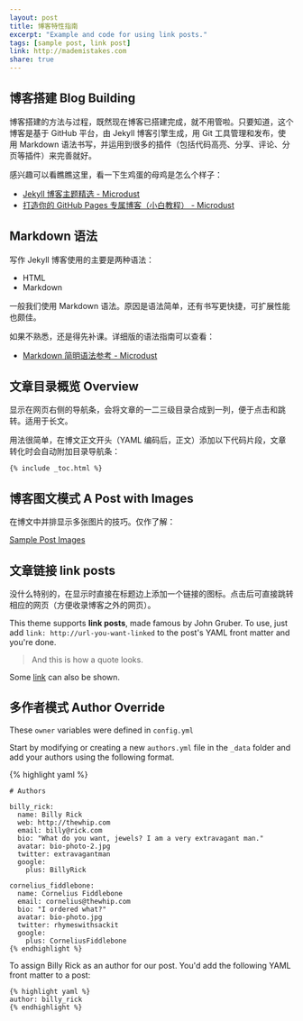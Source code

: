 ```yaml
---
layout: post
title: 博客特性指南
excerpt: "Example and code for using link posts."
tags: [sample post, link post]
link: http://mademistakes.com
share: true
---
```


##  博客搭建 Blog Building

博客搭建的方法与过程，既然现在博客已搭建完成，就不用管啦。只要知道，这个博客是基于 GitHub 平台，由 Jekyll 博客引擎生成，用 Git 工具管理和发布，使用 Markdown 语法书写，并运用到很多的插件（包括代码高亮、分享、评论、分页等插件）来完善就好。

感兴趣可以看瞧瞧这里，看一下生鸡蛋的母鸡是怎么个样子：

* [Jekyll 博客主题精选 - Microdust](http://azeril.me/blog/Selected-Collection-of-Jekyll-Themes.html) 
* [打造你的 GitHub Pages 专属博客（小白教程） - Microdust](http://azeril.me/blog/Build-Your-First-GitHub-Pages-Blog.html)


## Markdown 语法

写作 Jekyll 博客使用的主要是两种语法：

* HTML
* Markdown

一般我们使用 Markdown 语法。原因是语法简单，还有书写更快捷，可扩展性能也颇佳。

如果不熟悉，还是得先补课。详细版的语法指南可以查看：

* [Markdown 简明语法参考 - Microdust](http://azeril.me/blog/Markdown-Syntax.html)

## 文章目录概览 Overview

显示在网页右侧的导航条，会将文章的一二三级目录合成到一列，便于点击和跳转。适用于长文。

用法很简单，在博文正文开头（YAML 编码后，正文）添加以下代码片段，文章转化时会自动附加目录导航条：

`{% include _toc.html %}`


## 博客图文模式 A Post with Images

在博文中并排显示多张图片的技巧。仅作了解：

[Sample Post Images](http://paw.cat/Sample-Post-Images/)


## 文章链接 link posts

没什么特别的，在显示时直接在标题边上添加一个链接的图标。点击后可直接跳转相应的网页（方便收录博客之外的网页）。

This theme supports **link posts**, made famous by John Gruber. To use, just add `link: http://url-you-want-linked` to the post's YAML front matter and you're done.

> And this is how a quote looks.

Some [link](http://www.mademistakes.com) can also be shown.
 

## 多作者模式 Author Override

These `owner` variables were defined in `config.yml`

Start by modifying or creating a new `authors.yml` file in the `_data` folder and add your authors using the following format.

{% highlight yaml %}

```
# Authors

billy_rick:
  name: Billy Rick
  web: http://thewhip.com
  email: billy@rick.com
  bio: "What do you want, jewels? I am a very extravagant man."
  avatar: bio-photo-2.jpg
  twitter: extravagantman
  google:
    plus: BillyRick

cornelius_fiddlebone:
  name: Cornelius Fiddlebone
  email: cornelius@thewhip.com
  bio: "I ordered what?"
  avatar: bio-photo.jpg
  twitter: rhymeswithsackit
  google:
    plus: CorneliusFiddlebone
{% endhighlight %}
```

To assign Billy Rick as an author for our post. You'd add the following YAML front matter to a post:

```
{% highlight yaml %}
author: billy_rick
{% endhighlight %}
```